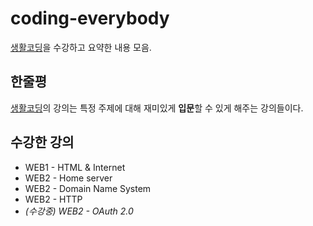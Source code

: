 # coding-everybody

[생활코딩](https://opentutorials.org/course/1)을 수강하고 요약한 내용 모음.  

## 한줄평

[생활코딩](https://opentutorials.org/course/1)의 강의는 특정 주제에 대해 재미있게 **입문**할 수 있게 해주는 강의들이다.

## 수강한 강의
- WEB1 - HTML & Internet
- WEB2 - Home server
- WEB2 - Domain Name System
- WEB2 - HTTP
- *(수강중) WEB2 - OAuth 2.0*